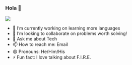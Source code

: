 ### Hola 👋
![](https://media.giphy.com/media/j5Dzvdrvuf9dvSkUsb/giphy.gif)

- 🔭 I’m currently working on learning more languages
- 👯 I’m looking to collaborate on problems worth solving!
- 💬 Ask me about Tech
- 📫 How to reach me: Email
- 😄 Pronouns: He/Him/His
- ⚡ Fun fact: I love talking about F.I.R.E.
<!--


-->
